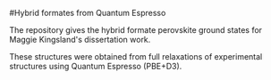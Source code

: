 #Hybrid formates from Quantum Espresso

The repository gives the hybrid formate perovskite ground states for Maggie Kingsland's dissertation work. 

These structures were obtained from full relaxations of experimental structures using Quantum Espresso (PBE+D3). 
